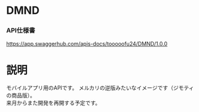 # DMND
### API仕様書
https://app.swaggerhub.com/apis-docs/tooooofu24/DMND/1.0.0

# 説明
モバイルアプリ用のAPIです。  メルカリの逆版みたいなイメージです（ジモティの商品版）。  
来月からまた開発を再開する予定です。
